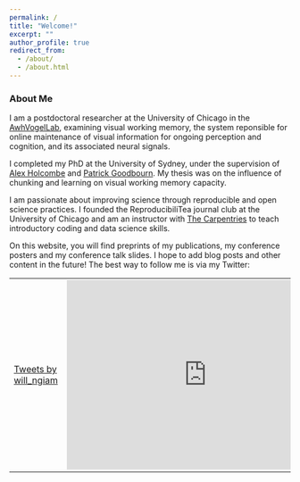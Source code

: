 ```yaml
---
permalink: /
title: "Welcome!"
excerpt: ""
author_profile: true
redirect_from: 
  - /about/
  - /about.html
---
```


### About Me

I am a postdoctoral researcher at the University of Chicago in the [AwhVogelLab](https://awhvogellab.github.io), examining visual working memory, the system reponsible for online maintenance of visual information for ongoing perception and cognition, and its associated neural signals.

I completed my PhD at the University of Sydney, under the supervision of [Alex Holcombe](http://www.openwetware.org/wiki/Holcombe) and [Patrick Goodbourn](https://psychologicalsciences.unimelb.edu.au/research/msps-research-groups/gbb/gbb-lab). My thesis was on the influence of chunking and learning on visual working memory capacity.

I am passionate about improving science through reproducible and open science practices. I founded the ReproducibiliTea journal club at the University of Chicago and am an instructor with [The Carpentries](https://carpentries.org/) to teach introductory coding and data science skills.

On this website, you will find preprints of my publications, my conference posters and my conference talk slides. I hope to add blog posts and other content in the future! The best way to follow me is via my Twitter:

<table width=1100px>
  <tr>
    <td style = width:100%>      
      <a class="twitter-timeline" data-width="500" data-height="340" data-theme="light" href="https://twitter.com/will_ngiam?ref_src=twsrc%5Etfw">Tweets by will_ngiam</a> <script async src="https://platform.twitter.com/widgets.js" charset="utf-8"></script>
    </td>
    <td valign="top">
      <iframe width="500" height="340" src="https://www.youtube.com/embed?max-results=1&controls=0&showinfo=0&rel=0&listType=user_uploads&list=Ngiammy26" frameborder="0" allowfullscreen></iframe>
    </td>
  </tr>
</table>

    

